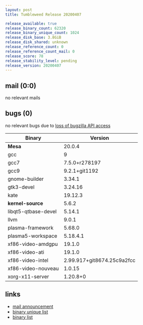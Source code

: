 ```yaml
---
layout: post
title: Tumbleweed Release 20200407

release_available: true
release_binary_count: 62320
release_binary_unique_count: 1024
release_disk_base: 3.8GiB
release_disk_shared: unknown
release_reference_count: 0
release_reference_count_mail: 0
release_score: 78
release_stability_level: pending
release_version: 20200407
---
```


## mail (0:0)

no relevant mails

## bugs (0)

<!--more-->

no relevant bugs due to [loss of bugzilla API access](https://bugzilla.opensuse.org/show_bug.cgi?id=1157722)

Binary | Version
--- | ---
**Mesa** | 20.0.4
gcc | 9
gcc7 | 7.5.0+r278197
gcc9 | 9.2.1+git1192
gnome-builder | 3.34.1
gtk3-devel | 3.24.16
kate | 19.12.3
**kernel-source** | 5.6.2
libqt5-qtbase-devel | 5.14.1
llvm | 9.0.1
plasma-framework | 5.68.0
plasma5-workspace | 5.18.4.1
xf86-video-amdgpu | 19.1.0
xf86-video-ati | 19.1.0
xf86-video-intel | 2.99.917+git8674.25c9a2fcc
xf86-video-nouveau | 1.0.15
xorg-x11-server | 1.20.8+0

## links

- [mail announcement](https://lists.opensuse.org/opensuse-factory/2020-04/msg00148.html)
- [binary unique list](http://download.opensuse.org/history/20200407/rpm.unique.list)
- [binary list](http://download.opensuse.org/history/20200407/rpm.list)
